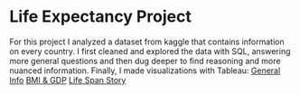 # Life Expectancy Project
For this project I analyzed a dataset from kaggle that contains information on every country. I first cleaned and explored the data with SQL, answering more general questions and then dug deeper to find reasoning and more nuanced information. Finally, I made visualizations with Tableau: [General Info](https://public.tableau.com/app/profile/anthony.carpinello/viz/LifeExpectancy_17327397021130/GeneralInfo) 
[BMI & GDP](https://public.tableau.com/app/profile/anthony.carpinello/viz/LifeExpectancymoreinfo/BMIGDP)
[Life Span Story](https://public.tableau.com/app/profile/anthony.carpinello/viz/LifeExpectancyStory_17327403306260/Story)


